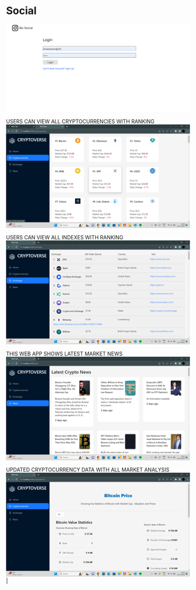 # Social

 ![Image 1](https://github.com/piyushpatil4270/Social/blob/master/client/src/images/Screenshot%20(23).png) 
 
USERS CAN VIEW ALL CRYPTOCURRENCIES WITH RANKING 
 ![Image 3](https://github.com/piyushpatil4270/Cryptocurrency-App/blob/master/src/images/Screenshot%20(3).png)

 USERS CAN VIEW ALL INDEXES WITH RANKING 
 ![Image 4](https://github.com/piyushpatil4270/Cryptocurrency-App/blob/master/src/images/Screenshot%20(4).png) 

THIS WEB APP SHOWS LATEST MARKET NEWS
 ![Image 5](https://github.com/piyushpatil4270/Cryptocurrency-App/blob/master/src/images/Screenshot%20(5).png) 
 
 UPDATED CRYPTOCURRENCY DATA WITH ALL MARKET ANALYSIS 
 ![Image 6](https://github.com/piyushpatil4270/Cryptocurrency-App/blob/master/src/images/Screenshot%20(7).png) |
